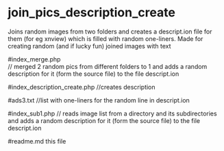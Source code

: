 # join_pics_description_create
Joins random images from two folders and creates a descript.ion file for them (for eg xnview) which is filled with random one-liners.
Made for creating random (and if lucky fun) joined images with text



#index_merge.php  
// merged 2 random pics  from different folders to 1 and adds a random description for it (form the source file) to the file descript.ion

#index_description_create.php 
//creates description

#ads3.txt 
//list with one-liners for the random line in descript.ion

#index_sub1.php 
// reads image list from a directory and its subdirectories and adds a random description for it (form the source file) to the file descript.ion

#readme.md
  this file

